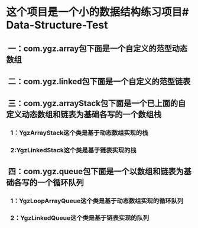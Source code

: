 <h1>这个项目是一个小的数据结构练习项目# Data-Structure-Test</h1>

<h2>&nbsp;一：com.ygz.array包下面是一个自定义的范型动态数组</h2>

<h2>&nbsp;二：com.ygz.linked包下面是一个自定义的范型链表</h2>

<h2>&nbsp;三：com.ygz.arrayStack包下面是一个已上面的自定义动态数组和链表为基础各写的一个数组栈</h2>
	<h3>&nbsp;&nbsp;&nbsp;1：YgzArrayStack这个类是基于动态数组实现的栈</h3>
	<h3>&nbsp;&nbsp;&nbsp;2:YgzLinkedStack这个类是基于链表实现的栈</h3>

<h2>&nbsp;四：com.ygz.queue包下面是一个以数组和链表为基础各写的一个循环队列</h2>
	<h3>&nbsp;&nbsp;&nbsp;1：YgzLoopArrayQueue这个类是基于动态数组实现的循环队列</h3>
	<h3>&nbsp;&nbsp;&nbsp;2：YgzLinkedQueue这个类是基于链表实现的队列</h3>

